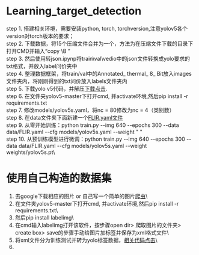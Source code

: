 # Learning_target_detection
step 1. 搭建相关环境，需要安装python, torch, torchversion,注意yolov5各个version对torch版本的要求；\
step 2. 下载数据，将15个压缩文件合并为一个，方法为在压缩文件下载的目录下打开CMD并输入“copy \B ” \
step 3. 然后使用转json.ipynp将train\val\vedio中的json文件转换成yolo要求的txt格式，并放入label问价夹中\
step 4. 整理数据框架，将train/val中的Annotated_ thermal_ 8_ Bit放入images文件夹内，将刚刚得到的txt问价放入labels文件夹内\
step 5. 下载yolo v5代码，并解压[下载点击](https://github.com/ultralytics/yolov5).\
step 6. 在文件夹yolov5-master下打开cmd, 并activate环境,然后pip install -r requirements.txt\
step 7. 修改models/yolov5s.yaml，将nc = 80修改为nc = 4（类别数）\
step 8. 在data文件夹下面新建一个[FLIR.yaml文件](https://github.com/chenbinluo/Learning_target_detection/blob/main/FLIR.yaml)\
step 9. 从零开始训练：python train.py --img 640 --epochs 300 --data data/FLIR.yaml --cfg models/yolov5s.yaml --weight " "\
step 10. 从预训练模型进行微调：python train.py --img 640 --epochs 300 --data data/FLIR.yaml --cfg models/yolov5s.yaml --weight weights/yolov5s.pt\

# 使用自己构造的数据集
1. 去google下载相应的图片 or 自己写一个简单的图片[爬虫](https://github.com/chenbinluo/Learning_target_detection/blob/main/%E7%88%AC%E5%8F%96%E5%9B%BE%E7%89%87.ipynb)\
2. 在文件夹yolov5-master下打开cmd, 并activate环境,然后pip install -r requirements.txt\
3. 然后pip install labelimg\
4. 在cmd输入labelimg打开该软件，按步骤open dir> 爬取图片的文件夹> create box> save的步骤手动给图片加标签并保存为xml格式文件\
5. 将xml文件分为训练测试并转为yolo标签数据，[相关代码点击](https://github.com/chenbinluo/Learning_target_detection/blob/main/json_to_yolo.ipynb)\
6. 
